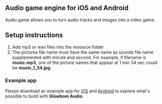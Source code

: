## Audio game engine for iOS and Android
Audio game allows you to turn audio tracks and images into a video game.

## Setup instructions

1. Add mp3 or wav files into the resource folder
2. The pictures file name must have the same name as sounds file name supplemented with minute and second. For example, if filename is **music.mp3**, one of the picture names that appear at 1 min 34 sec could be **music_1_34.jpg**.


### Example app

Please download an example app for [iOS](https://apps.apple.com/us/app/%D0%B2%D0%B5%D1%81%D1%91%D0%BB%D1%8B%D0%B5-%D1%81%D1%82%D0%B8%D1%85%D0%B8/id1507397169) and [Android](https://play.google.com/store/apps/details?id=com.ilinshouse.poem) to explore what's possible to build with **Glowbom Audio**.
